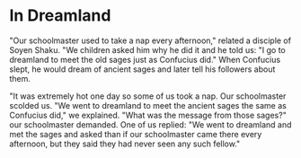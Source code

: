 # In Dreamland

"Our schoolmaster used to take a nap every afternoon," related a disciple of Soyen Shaku. "We children asked him why he did it and he told us: "I go to dreamland to meet the old sages just as Confucius did." When Confucius slept, he would dream of ancient sages and later tell his followers about them.

"It was extremely hot one day so some of us took a nap. Our schoolmaster scolded us. "We went to dreamland to meet the ancient sages the same as Confucius did," we explained. "What was the message from those sages?" our schoolmaster demanded. One of us replied: "We went to dreamland and met the sages and asked than if our schoolmaster came there every afternoon, but they said they had never seen any such fellow."
